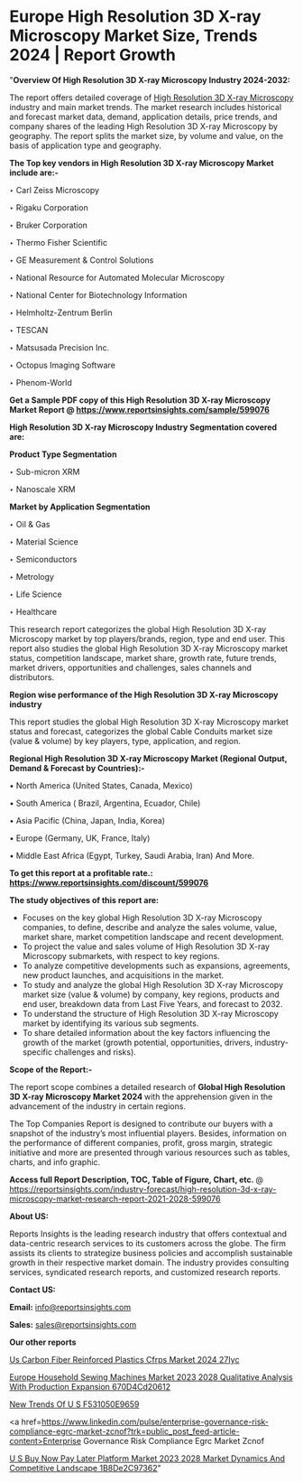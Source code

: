 # Europe High Resolution 3D X-ray Microscopy Market Size, Trends 2024 | Report Growth

"<strong>Overview Of High Resolution 3D X-ray Microscopy Industry 2024-2032:</strong>

The report offers detailed coverage of <a href=https://www.reportsinsights.com/sample/599076>High Resolution 3D X-ray Microscopy</a> industry and main market trends. The market research includes historical and forecast market data, demand, application details, price trends, and company shares of the leading High Resolution 3D X-ray Microscopy by geography. The report splits the market size, by volume and value, on the basis of application type and geography.

<strong>The Top key vendors in High Resolution 3D X-ray Microscopy Market include are:- </strong>

‣ Carl Zeiss Microscopy

‣ Rigaku Corporation

‣ Bruker Corporation

‣ Thermo Fisher Scientific

‣ GE Measurement & Control Solutions

‣ National Resource for Automated Molecular Microscopy

‣ National Center for Biotechnology Information

‣ Helmholtz-Zentrum Berlin

‣ TESCAN

‣ Matsusada Precision Inc.

‣ Octopus Imaging Software

‣ Phenom-World

<strong>Get a Sample PDF copy of this High Resolution 3D X-ray Microscopy Market Report </strong><strong>@ <a href=https://www.reportsinsights.com/sample/599076 style=color:#0000ff;>https://www.reportsinsights.com/sample/599076</a> </strong>

<strong>High Resolution 3D X-ray Microscopy Industry Segmentation covered are:</strong>

<strong>Product Type Segmentation</strong>

‣ Sub-micron XRM

‣ Nanoscale XRM

<strong>Market by Application Segmentation</strong>

‣ Oil & Gas

‣ Material Science

‣ Semiconductors

‣ Metrology

‣ Life Science

‣ Healthcare

This research report categorizes the global High Resolution 3D X-ray Microscopy market by top players/brands, region, type and end user. This report also studies the global High Resolution 3D X-ray Microscopy market status, competition landscape, market share, growth rate, future trends, market drivers, opportunities and challenges, sales channels and distributors.

<strong>Region wise performance of the High Resolution 3D X-ray Microscopy industry</strong><strong> </strong>

This report studies the global High Resolution 3D X-ray Microscopy market status and forecast, categorizes the global Cable Conduits market size (value &amp; volume) by key players, type, application, and region. 

<strong>Regional High Resolution 3D X-ray Microscopy Market (Regional Output, Demand &amp; Forecast by Countries):-</strong>

• North America (United States, Canada, Mexico)

• South America ( Brazil, Argentina, Ecuador, Chile)

• Asia Pacific (China, Japan, India, Korea)

• Europe (Germany, UK, France, Italy)

• Middle East Africa (Egypt, Turkey, Saudi Arabia, Iran) And More.

<strong>To get this report at a profitable rate.: <a href=https://www.reportsinsights.com/discount/599076 style=color:#0000ff;>https://www.reportsinsights.com/discount/599076</a></strong>

<strong>The study objectives of this report are:</strong>
<ul>
  <li>Focuses on the key global High Resolution 3D X-ray Microscopy companies, to define, describe and analyze the sales volume, value, market share, market competition landscape and recent development.</li>
  <li>To project the value and sales volume of High Resolution 3D X-ray Microscopy submarkets, with respect to key regions.</li>
  <li>To analyze competitive developments such as expansions, agreements, new product launches, and acquisitions in the market.</li>
  <li>To study and analyze the global High Resolution 3D X-ray Microscopy market size (value &amp; volume) by company, key regions, products and end user, breakdown data from Last Five Years, and forecast to 2032.</li>
  <li>To understand the structure of High Resolution 3D X-ray Microscopy market by identifying its various sub segments.</li>
  <li>To share detailed information about the key factors influencing the growth of the market (growth potential, opportunities, drivers, industry-specific challenges and risks).</li>
</ul>
<strong>Scope of the Report:-</strong><strong> </strong>

The report scope combines a detailed research of <strong>Global High Resolution 3D X-ray Microscopy Market 2024 </strong>with the apprehension given in the advancement of the industry in certain regions.

The Top Companies Report is designed to contribute our buyers with a snapshot of the industry’s most influential players. Besides, information on the performance of different companies, profit, gross margin, strategic initiative and more are presented through various resources such as tables, charts, and info graphic.

<strong>Access full Report Description, TOC, Table of Figure, Chart, etc. </strong>@   <a href=https://reportsinsights.com/industry-forecast/high-resolution-3d-x-ray-microscopy-market-research-report-2021-2028-599076 style=color:#0000ff;>https://reportsinsights.com/industry-forecast/high-resolution-3d-x-ray-microscopy-market-research-report-2021-2028-599076</a>

<strong>About US:</strong>

Reports Insights is the leading research industry that offers contextual and data-centric research services to its customers across the globe. The firm assists its clients to strategize business policies and accomplish sustainable growth in their respective market domain. The industry provides consulting services, syndicated research reports, and customized research reports.

<strong>Contact US:</strong>

<p class=""""><b>Email:</b> <a href=mailto:info@reportsinsights.com>info@reportsinsights.com</a></p>
<p class=""""><b>Sales:</b> <a href=mailto:sales@reportsinsights.com>sales@reportsinsights.com</a></p>

<strong>Our other reports</strong>

<a href=https://www.linkedin.com/pulse/us-carbon-fiber-reinforced-plastics-cfrps-market-2024-27iyc/>Us Carbon Fiber Reinforced Plastics Cfrps Market 2024 27Iyc</a>

<a href=https://medium.com/@tidke9676/europe-household-sewing-machines-market-2023-2028-qualitative-analysis-with-production-expansion-670d4cd20612>Europe Household Sewing Machines Market 2023 2028 Qualitative Analysis With Production Expansion 670D4Cd20612</a>

<a href=https://medium.com/@amanmandal1286/new-trends-of-u-s-f531050e9659>New Trends Of U S F531050E9659</a>

<a href=https://www.linkedin.com/pulse/enterprise-governance-risk-compliance-egrc-market-zcnof?trk=public_post_feed-article-content>Enterprise Governance Risk Compliance Egrc Market Zcnof</a>

<a href=https://medium.com/@nadeemkazi654/u-s-buy-now-pay-later-platform-market-2023-2028-market-dynamics-and-competitive-landscape-1b8de2c97362>U S Buy Now Pay Later Platform Market 2023 2028 Market Dynamics And Competitive Landscape 1B8De2C97362</a>"
